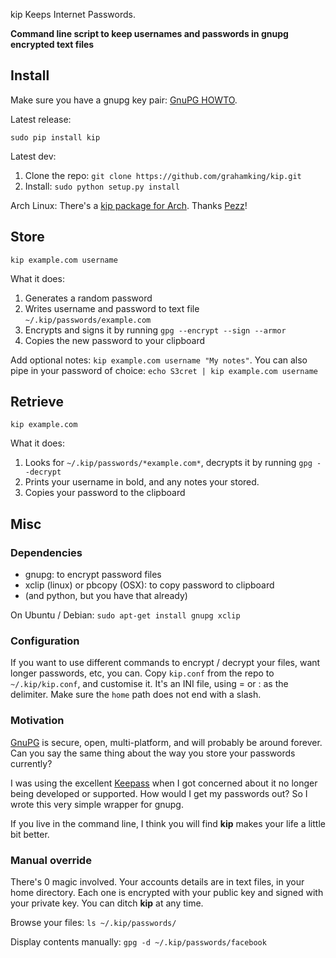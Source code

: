 kip Keeps Internet Passwords.

**Command line script to keep usernames and passwords in gnupg encrypted text files**

## Install

Make sure you have a gnupg key pair: [GnuPG HOWTO](https://help.ubuntu.com/community/GnuPrivacyGuardHowto).

Latest release:

    sudo pip install kip

Latest dev:

 1. Clone the repo: `git clone https://github.com/grahamking/kip.git`
 1. Install: `sudo python setup.py install`

Arch Linux: There's a [kip package for Arch](https://aur.archlinux.org/packages.php?ID=62555). Thanks [Pezz](https://github.com/pezz)!

## Store

    kip example.com username

What it does:

 1. Generates a random password
 2. Writes username and password to text file `~/.kip/passwords/example.com`
 3. Encrypts and signs it by running `gpg --encrypt --sign --armor`
 4. Copies the new password to your clipboard

Add optional notes: `kip example.com username "My notes"`.
You can also pipe in your password of choice: `echo S3cret | kip example.com username`

## Retrieve

    kip example.com

What it does:

 1. Looks for `~/.kip/passwords/*example.com*`, decrypts it by running `gpg --decrypt`
 2. Prints your username in bold, and any notes your stored.
 3. Copies your password to the clipboard

## Misc

### Dependencies


  - gnupg: to encrypt password files
  - xclip (linux) or pbcopy (OSX): to copy password to clipboard
  - (and python, but you have that already)

On Ubuntu / Debian: `sudo apt-get install gnupg xclip`

### Configuration

If you want to use different commands to encrypt / decrypt your files, want longer passwords, etc, you can.  Copy `kip.conf` from the repo to `~/.kip/kip.conf`, and customise it. It's an INI file, using = or : as the delimiter. Make sure the `home` path does not end with a slash.

### Motivation

[GnuPG](http://www.gnupg.org/) is secure, open, multi-platform, and will probably be around forever. Can you say the same thing about the way you store your passwords currently?

I was using the excellent [Keepass](http://en.wikipedia.org/wiki/KeePass) when I got concerned about it no longer being developed or supported. How would I get my passwords out? So I wrote this very simple wrapper for gnupg.

If you live in the command line, I think you will find **kip** makes your life a little bit better.

### Manual override

There's 0 magic involved. Your accounts details are in text files, in your home directory. Each one is encrypted with your public key and signed with your private key. You can ditch **kip** at any time.

Browse your files: `ls ~/.kip/passwords/`

Display contents manually: `gpg -d ~/.kip/passwords/facebook`
